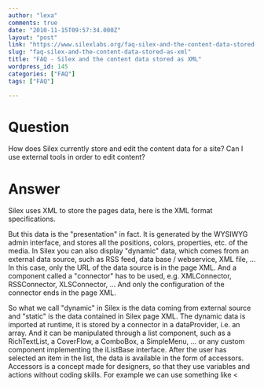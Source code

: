```yaml
---
author: "lexa"
comments: true
date: "2010-11-15T09:57:34.000Z"
layout: "post"
link: "https://www.silexlabs.org/faq-silex-and-the-content-data-stored-as-xml/"
slug: "faq-silex-and-the-content-data-stored-as-xml"
title: "FAQ - Silex and the content data stored as XML"
wordpress_id: 145
categories: ["FAQ"]
tags: ["FAQ"]

---
```

# Question


How does Silex currently store and edit the content data for a site? Can I use external tools in order to edit content?


# Answer


Silex uses XML to store the pages data, here is the XML format specifications.

But this data is the "presentation" in fact. It is generated by the WYSIWYG admin interface, and stores all the positions, colors, properties, etc. of the media. In Silex you can also display "dynamic" data, which comes from an external data source, such as RSS feed, data base / webservice, XML file, ... In this case, only the URL of the data source is in the page XML. And a component called a "connector" has to be used, e.g. XMLConnector, RSSConnector, XLSConnector, ... And only the configuration of the connector ends in the page XML.

So what we call "dynamic" in Silex is the data coming from external source and "static" is the data contained in Silex page XML. The dynamic data is imported at runtime, it is stored by a connector in a dataProvider, i.e. an array. And it can be manipulated through a list component, such as a RichTextList, a CoverFlow, a ComboBox, a SimpleMenu, ... or any custom component implementing the iListBase interface. After the user has selected an item in the list, the data is available in the form of accessors. Accessors is a concept made for designers, so that they use variables and actions without coding skills. For example we can use something like <<title>> to access the title node of the selected item. Or we have a DataContainer component if there are several connectors and possible selections. Then the data is accessed with <<myDataContainer.title>>.

This is a rough introduction, and the french documentation ( http://community.silexlabs.org/silex/aide/ ) is being translated this month ( https://www.silexlabs.org/ )

